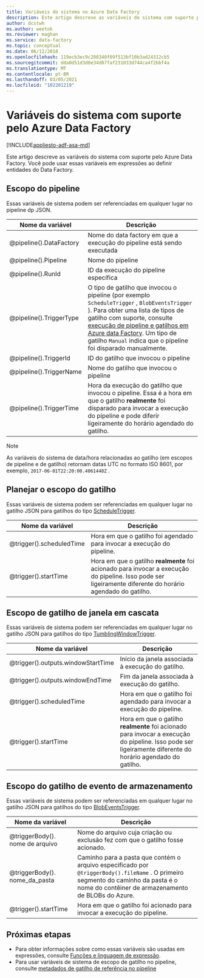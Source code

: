 ```yaml
---
title: Variáveis do sistema no Azure Data Factory
description: Este artigo descreve as variáveis do sistema com suporte pelo Azure Data Factory. Você pode usar essas variáveis em expressões ao definir entidades do Data Factory.
author: dcstwh
ms.author: weetok
ms.reviewer: maghan
ms.service: data-factory
ms.topic: conceptual
ms.date: 06/12/2018
ms.openlocfilehash: 119ecb3ec9c208340f09f513bf10b3ad24312cb5
ms.sourcegitcommit: dda0d51d3d0e34d07faf231033d744ca4f2bbf4a
ms.translationtype: MT
ms.contentlocale: pt-BR
ms.lasthandoff: 03/05/2021
ms.locfileid: "102201219"
---
```

# <a name="system-variables-supported-by-azure-data-factory"></a>Variáveis do sistema com suporte pelo Azure Data Factory

[!INCLUDE[appliesto-adf-asa-md](includes/appliesto-adf-asa-md.md)]

Este artigo descreve as variáveis do sistema com suporte pelo Azure Data Factory. Você pode usar essas variáveis em expressões ao definir entidades do Data Factory.

## <a name="pipeline-scope"></a>Escopo do pipeline

Essas variáveis de sistema podem ser referenciadas em qualquer lugar no pipeline dp JSON.

| Nome da variável | Descrição |
| --- | --- |
| @pipeline().DataFactory |Nome do data factory em que a execução do pipeline está sendo executada |
| @pipeline().Pipeline |Nome do pipeline |
| @pipeline().RunId |ID da execução do pipeline específica |
| @pipeline().TriggerType |O tipo de gatilho que invocou o pipeline (por exemplo `ScheduleTrigger` , `BlobEventsTrigger` ). Para obter uma lista de tipos de gatilho com suporte, consulte [execução de pipeline e gatilhos em Azure data Factory](concepts-pipeline-execution-triggers.md). Um tipo de gatilho `Manual` indica que o pipeline foi disparado manualmente. |
| @pipeline().TriggerId|ID do gatilho que invocou o pipeline |
| @pipeline().TriggerName|Nome do gatilho que invocou o pipeline |
| @pipeline().TriggerTime|Hora da execução do gatilho que invocou o pipeline. Essa é a hora em que o gatilho **realmente** foi disparado para invocar a execução do pipeline e pode diferir ligeiramente do horário agendado do gatilho.  |

>[!NOTE]
>As variáveis do sistema de data/hora relacionadas ao gatilho (em escopos de pipeline e de gatilho) retornam datas UTC no formato ISO 8601, por exemplo, `2017-06-01T22:20:00.4061448Z` .

## <a name="schedule-trigger-scope"></a>Planejar o escopo do gatilho

Essas variáveis de sistema podem ser referenciadas em qualquer lugar no gatilho JSON para gatilhos do tipo [ScheduleTrigger](concepts-pipeline-execution-triggers.md#schedule-trigger).

| Nome da variável | Descrição |
| --- | --- |
| @trigger().scheduledTime |Hora em que o gatilho foi agendado para invocar a execução do pipeline. |
| @trigger().startTime |Hora em que o gatilho **realmente** foi acionado para invocar a execução do pipeline. Isso pode ser ligeiramente diferente do horário agendado do gatilho. |

## <a name="tumbling-window-trigger-scope"></a>Escopo de gatilho de janela em cascata

Essas variáveis de sistema podem ser referenciadas em qualquer lugar no gatilho JSON para gatilhos do tipo [TumblingWindowTrigger](concepts-pipeline-execution-triggers.md#tumbling-window-trigger).

| Nome da variável | Descrição |
| --- | --- |
| @trigger().outputs.windowStartTime |Início da janela associada à execução do gatilho. |
| @trigger().outputs.windowEndTime |Fim da janela associada à execução do gatilho. |
| @trigger().scheduledTime |Hora em que o gatilho foi agendado para invocar a execução do pipeline. |
| @trigger().startTime |Hora em que o gatilho **realmente** foi acionado para invocar a execução do pipeline. Isso pode ser ligeiramente diferente do horário agendado do gatilho. |

## <a name="storage-event-trigger-scope"></a>Escopo do gatilho de evento de armazenamento

Essas variáveis de sistema podem ser referenciadas em qualquer lugar no gatilho JSON para gatilhos do tipo [BlobEventsTrigger](concepts-pipeline-execution-triggers.md#event-based-trigger).

| Nome da variável | Descrição |
| --- | --- |
| @triggerBody(). nome de arquivo  |Nome do arquivo cuja criação ou exclusão fez com que o gatilho fosse acionado.   |
| @triggerBody(). nome_da_pasta  |Caminho para a pasta que contém o arquivo especificado por `@triggerBody().fileName` . O primeiro segmento do caminho da pasta é o nome do contêiner de armazenamento de BLOBs do Azure.  |
| @trigger().startTime |Hora em que o gatilho foi acionado para invocar a execução do pipeline. |

## <a name="next-steps"></a>Próximas etapas

* Para obter informações sobre como essas variáveis são usadas em expressões, consulte [Funções e linguagem de expressão](control-flow-expression-language-functions.md).
* Para usar variáveis de sistema de escopo de gatilho no pipeline, consulte [metadados de gatilho de referência no pipeline](how-to-use-trigger-parameterization.md)
